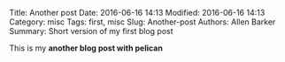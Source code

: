 Title: Another post
Date: 2016-06-16 14:13
Modified: 2016-06-16 14:13
Category: misc
Tags: first, misc
Slug: Another-post
Authors: Allen Barker
Summary: Short version of my first blog post

This is my **another blog post with pelican**

